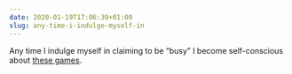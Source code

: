 ```yaml
---
date: 2020-01-19T17:06:39+01:00
slug: any-time-i-indulge-myself-in
---
```

Any time I indulge myself in claiming to be “busy” I become self-conscious about [these games](https://hyp.is/5uejkjrUEeqygo8Mobf3WA/thepointmag.com/examined-life/who-wants-to-play-the-status-game-agnes-callard/).

